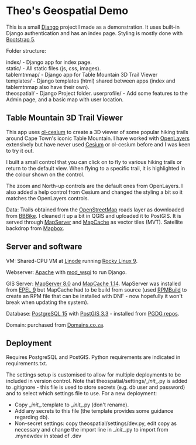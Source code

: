 # Theo's Geospatial Demo

This is a small [Django](https://www.djangoproject.com/) project I made as a demonstration. It uses built-in Django authentication and has an index page. Styling is mostly done with [Bootstrap 5](https://getbootstrap.com/).

Folder structure:

index/ - Django app for index page.  
static/ - All static files (js, css, images).  
tablemtnmap/ - Django app for Table Mountain 3D Trail Viewer  
templates/ - Django templates (html) shared between apps (index and tablemtnmap also have their own).  
theospatial/ - Django Project folder.
userprofile/ - Add some features to the Admin page, and a basic map with user location.

## Table Mountain 3D Trail Viewer

This app uses [ol-cesium](https://openlayers.org/ol-cesium/) to create a 3D viewer of some popular hiking trails around Cape Town's iconic Table Mountain. I have worked with [OpenLayers](https://openlayers.org/) extensively but have never used [Cesium](https://www.cesium.com/) or ol-cesium before and I was keen to try it out. 

I built a small control that you can click on to fly to various hiking trails or return to the default view. When flying to a specific trail, it is highlighted in the colour shown on the control. 

The zoom and North-up controls are the default ones from OpenLayers. I also added a help control from  Cesium and changed the styling a bit so it matches the OpenLayers controls.

Data: Trails obtained from the [OpenStreetMap](https://www.openstreetmap.org/) roads layer as downloaded from [BBBike](https://extract.bbbike.org/). I cleaned it up a bit in QGIS and uploaded it to PostGIS. It is served through [MapServer](https://mapserver.org/) and [MapCache](https://mapserver.org/mapcache/index.html#mapcache) as vector tiles (MVT).
Satellite backdrop from [Mapbox](https://docs.mapbox.com/data/tilesets/reference/mapbox-satellite/).

## Server and software

VM: Shared-CPU VM at [Linode](https://www.linode.com/products/shared/) running [Rocky Linux 9](https://rockylinux.org/).

Webserver: [Apache](https://httpd.apache.org/) with [mod_wsgi](https://modwsgi.readthedocs.io/en/master/) to run Django.

GIS Server:  [MapServer 8.0](https://mapserver.org/) and [MapCache 1.14](https://mapserver.org/mapcache/index.html#mapcache). MapServer was installed from [EPEL 9](https://docs.fedoraproject.org/en-US/epel/) but MapCache had to be build from source (used [RPMBuild](https://www.redhat.com/sysadmin/create-rpm-package) to create an RPM file that can be installed with DNF - now hopefully it won't break when updating the system).

Database: [PostgreSQL 15](https://www.postgresql.org/docs/15/index.html) with [PostGIS 3.3](http://postgis.net/) - installed from [PGDG repos](https://www.postgresql.org/download/linux/redhat/).

Domain: purchased from [Domains.co.za](https://www.domains.co.za/).  

## Deployment  

Requires PostgreSQL and PostGIS. Python requirements are indicated in requirements.txt.  

The settings setup is customised to allow for multiple deployments to be included in version control. Note that theospatial/settings/\__init__.py is added to .gitignore - this file is used to store secrets (e.g. db user and password) and to select which settings file to use. For a new deployment:  
* Copy \__init__.template to \__init__.py (don't rename).  
* Add any secrets to this file (the template provides some guidance regarding db).
* Non-secret settings: copy theospatial/settings/dev.py, edit copy as necessary and change the import line in \__init__.py to import from .mynewdev in stead of .dev  
